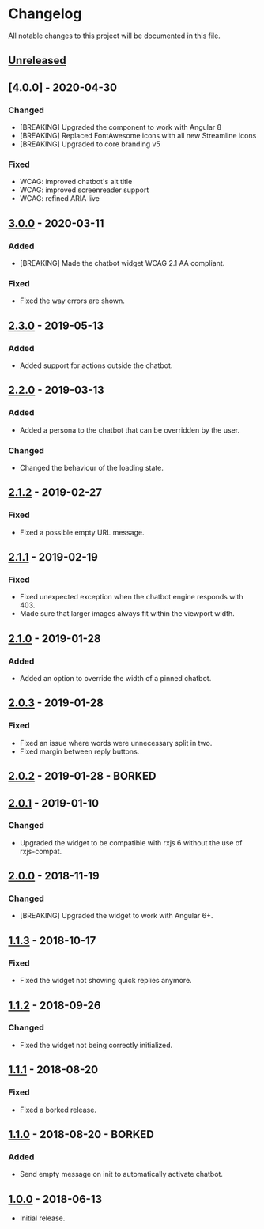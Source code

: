 # Changelog

All notable changes to this project will be documented in this file.

## [Unreleased]
<!--
"### Added" for new features.
"### Changed" for changes in existing functionality.
"### Deprecated" for soon-to-be removed features.
"### Removed" for now removed features.
"### Fixed" for any bug fixes.
"### Security" in case of vulnerabilities.
-->


## [4.0.0] - 2020-04-30

### Changed
- [BREAKING] Upgraded the component to work with Angular 8
- [BREAKING] Replaced FontAwesome icons with all new Streamline icons
- [BREAKING] Upgraded to core branding v5

### Fixed
- WCAG: improved chatbot's alt title
- WCAG: improved screenreader support
- WCAG: refined ARIA live


## [3.0.0] - 2020-03-11

### Added
- [BREAKING] Made the chatbot widget WCAG 2.1 AA compliant.

### Fixed
- Fixed the way errors are shown.


## [2.3.0] - 2019-05-13

### Added
- Added support for actions outside the chatbot.


## [2.2.0] - 2019-03-13

### Added
- Added a persona to the chatbot that can be overridden by the user.

### Changed
- Changed the behaviour of the loading state.


## [2.1.2] - 2019-02-27

### Fixed
- Fixed a possible empty URL message.


## [2.1.1] - 2019-02-19

### Fixed
- Fixed unexpected exception when the chatbot engine responds with 403.
- Made sure that larger images always fit within the viewport width.


## [2.1.0] - 2019-01-28

### Added
- Added an option to override the width of a pinned chatbot.


## [2.0.3] - 2019-01-28

### Fixed
- Fixed an issue where words were unnecessary split in two.
- Fixed margin between reply buttons.


## [2.0.2] - 2019-01-28 - BORKED


## [2.0.1] - 2019-01-10

### Changed
- Upgraded the widget to be compatible with rxjs 6 without the use of rxjs-compat.


## [2.0.0] - 2018-11-19

### Changed
- [BREAKING] Upgraded the widget to work with Angular 6+.


## [1.1.3] - 2018-10-17

### Fixed
- Fixed the widget not showing quick replies anymore.


## [1.1.2] - 2018-09-26

### Changed
- Fixed the widget not being correctly initialized.


## [1.1.1] - 2018-08-20

### Fixed
- Fixed a borked release.


## [1.1.0] - 2018-08-20 - BORKED

### Added
- Send empty message on init to automatically activate chatbot.


## [1.0.0] - 2018-06-13
- Initial release.


[Unreleased]: https://github.com/digipolisantwerp/chatbot_widget_angular/compare/v3.0.0...HEAD
[3.0.0]: https://github.com/digipolisantwerp/chatbot_widget_angular/compare/v2.3.0...v3.0.0
[2.3.0]: https://github.com/digipolisantwerp/chatbot_widget_angular/compare/v2.2.0...v2.3.0
[2.2.0]: https://github.com/digipolisantwerp/chatbot_widget_angular/compare/v2.1.2...v2.2.0
[2.1.2]: https://github.com/digipolisantwerp/chatbot_widget_angular/compare/v2.1.1...v2.1.2
[2.1.1]: https://github.com/digipolisantwerp/chatbot_widget_angular/compare/v2.1.0...v2.1.1
[2.1.0]: https://github.com/digipolisantwerp/chatbot_widget_angular/compare/v2.0.3...v2.1.0
[2.0.3]: https://github.com/digipolisantwerp/chatbot_widget_angular/compare/v2.0.2...v2.0.3
[2.0.2]: https://github.com/digipolisantwerp/chatbot_widget_angular/compare/v2.0.1...v2.0.2
[2.0.1]: https://github.com/digipolisantwerp/chatbot_widget_angular/compare/v2.0.0...v2.0.1
[2.0.0]: https://github.com/digipolisantwerp/chatbot_widget_angular/compare/v1.1.3...v2.0.0
[1.1.3]: https://github.com/digipolisantwerp/chatbot_widget_angular/compare/v1.1.2...v1.1.3
[1.1.2]: https://github.com/digipolisantwerp/chatbot_widget_angular/compare/v1.1.1...v1.1.2
[1.1.1]: https://github.com/digipolisantwerp/chatbot_widget_angular/compare/v1.1.0...v1.1.1
[1.1.0]: https://github.com/digipolisantwerp/chatbot_widget_angular/compare/v1.0.0...v1.1.0
[1.0.0]: https://github.com/digipolisantwerp/chatbot_widget_angular/compare/v0.0.1...v1.0.0
